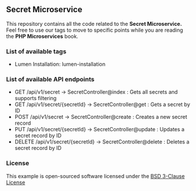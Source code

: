 ## Secret Microservice

This repository contains all the code related to the **Secret Microservice.** Feel free to use our tags to move to specific 
points while you are reading the **PHP Microservices** book.

### List of available tags

* Lumen Installation: lumen-installation

### List of available API endpoints

* GET /api/v1/secret -> SecretController@index : Gets all secrets and supports filtering
* GET /api/v1/secret/{secretId} -> SecretController@get : Gets a secret by ID
* POST /api/v1/secret -> SecretController@create : Creates a new secret record
* PUT /api/v1/secret/{secretId} -> SecretController@update : Updates a secret record by ID
* DELETE /api/v1/secret/{secretId} -> SecretController@delete : Deletes a secret record by ID

### License

This example is open-sourced software licensed under the [BSD 3-Clause License](https://opensource.org/licenses/BSD-3-Clause)
